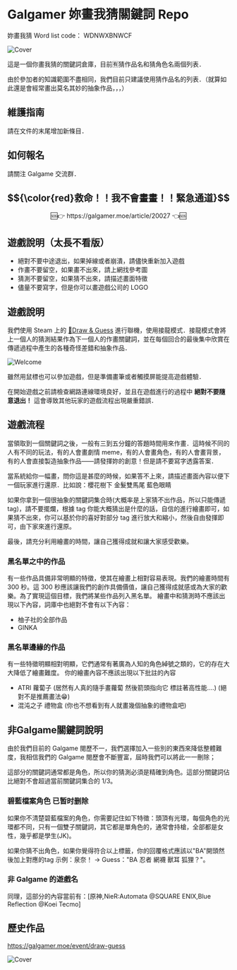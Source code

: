 # Galgamer 妳畫我猜關鍵詞 Repo

妳畫我猜 Word list code： WDNWXBNWCF

![Cover](https://github.com/Galgamer-org/Draw-Guess-Keywords/assets/66236255/e9fbc884-7e8e-4b71-b6a3-01e181b9a76c)

這是一個你畫我猜的關鍵詞倉庫，目前🈶️猜作品名和猜角色名兩個列表．

由於參加者的知識範圍不盡相同，我們目前只建議使用猜作品名的列表．（就算如此還是會經常畫出莫名其妙的抽象作品，，，）

## 維護指南

請在文件的末尾增加新條目．

## 如何報名

請關注 Galgame 交流群．

## $${\color{red}救命！！我不會畫畫！！緊急通道}$$

<p align="center">
🆘️👉 https://galgamer.moe/article/20027 👈🆘️
</p>

## 遊戲說明（太長不看版）

 - 絕對不要中途退出，如果掉線或者崩潰，請儘快重新加入遊戲
 - 作畫不要留空，如果畫不出來，請上網找參考圖
 - 猜測不要留空，如果猜不出來，請描述畫面特徵
 - 儘量不要寫字，但是你可以畫遊戲公司的 LOGO

## 遊戲說明

我們使用 Steam 上的 [🔗Draw & Guess](https://store.steampowered.com/app/1483870/Draw__Guess/) 進行聯機，使用接龍模式．接龍模式會將上一個人的猜測結果作為下一個人的作畫關鍵詞，並在每個回合的最後集中欣賞在傳遞過程中產生的各種奇怪差錯和抽象作品．

![Welcome](https://github.com/sena-himeno/Draw-Guess_words/assets/66236255/e87b5a25-8a00-4c57-bceb-97cd7cec0a2f)

雖然用鼠標也可以參加遊戲，但是準備畫筆或者觸摸屏能提高遊戲體驗．

在開始遊戲之前請檢查網路連線環境良好，並且在遊戲進行的過程中 **絕對不要隨意退出！** 這會導致其他玩家的遊戲流程出現嚴重錯誤．

## 遊戲流程

當領取到一個關鍵詞之後，一般有三到五分鐘的答題時間用來作畫．這時候不同的人有不同的玩法，有的人會畫劇情 meme，有的人會畫角色，有的人會畫背景，有的人會直接製造抽象作品——請發揮妳的創意！但是請不要寫字透露答案．

當系統給你一幅畫，問你這是甚麼的時候，如果答不上來，請描述畫面內容以便下一個玩家進行還原．比如說：櫻花樹下 金髮雙馬尾 藍色眼睛

如果你拿到一個很抽象的關鍵詞集合時(大概率是上家猜不出作品，所以只能傳遞 tag)，請不要擺爛，根據 tag 你能大概猜出是什麼的話，自信的進行繪畫即可，如果猜不出來，你可以基於你的喜好對部分 tag 進行放大和縮小，然後自由發揮即可，由下家來進行還原。

最後，請充分利用繪畫的時間，讓自己獲得成就和讓大家感受歡樂。

### 黑名單之中的作品

有一些作品具備非常明顯的特徵，使其在繪畫上相對容易表現。我們的繪畫時間有 300 秒。這 300 秒應該讓我們的創作具備價值，讓自己獲得成就感或為大家的歡樂。為了實現這個目標，我們將某些作品列入黑名單。
繪畫中和猜測時不應該出現以下內容，詞庫中也絕對不會有以下內容：

- 柚子社的全部作品
- GINKA

### 黑名單邊緣的作品


有一些特徵明顯相對明顯，它們通常有著廣為人知的角色綽號之類的，它的存在大大降低了繪畫難度。
你的繪畫內容不應該出現以下批註的內容

- ATRI 蘿蔔子 (居然有人真的隨手畫蘿蔔 然後箭頭指向它 標註著高性能....) (絕對不是推薦畫法😁)
- 混沌之子 禮物盒 (你也不想看到有人就畫幾個抽象的禮物盒吧)

## 非Galgame關鍵詞說明

由於我們目前的 Galgame 閱歷不一，我們選擇加入一些別的東西來降低整體難度，我相信我們的 Galgame 閱歷會不斷豐富，屆時我們可以將此一一刪除；

這部分的關鍵詞通常都是角色，所以你的猜測必須是精確到角色。這部分關鍵詞佔比絕對不會超過當前關鍵詞集合的 1/3。

### 碧藍檔案角色 已暂时删除

如果你不清楚碧藍檔案的角色，你需要記住如下特徵：頭頂有光環，每個角色的光環都不同，只有一個雙子關鍵詞，其它都是單角色的，通常會持槍，全部都是女性，幾乎都是學生(JK)。

如果你猜不出角色，如果你覺得符合以上標籤，你的回覆格式應該以"BA"開頭然後加上對應的tag
示例：泉奈！ -> Guess："BA 忍者  網襪 獸耳 狐狸？"。


### 非 Galgame 的遊戲名

同理，這部分的內容當前有：[原神,NieR:Automata @SQUARE ENIX,Blue Reflection @Koei Tecmo]


## 歷史作品

https://galgamer.moe/event/draw-guess

![Cover](https://galgamer.moe/site-assets/metadata/draw-guess.png)

<!--- ![Cover](https://github.com/sena-himeno/Draw-Guess_words/assets/66236255/4af8af3d-8837-47ef-95f3-41fdbfceac03) --->
